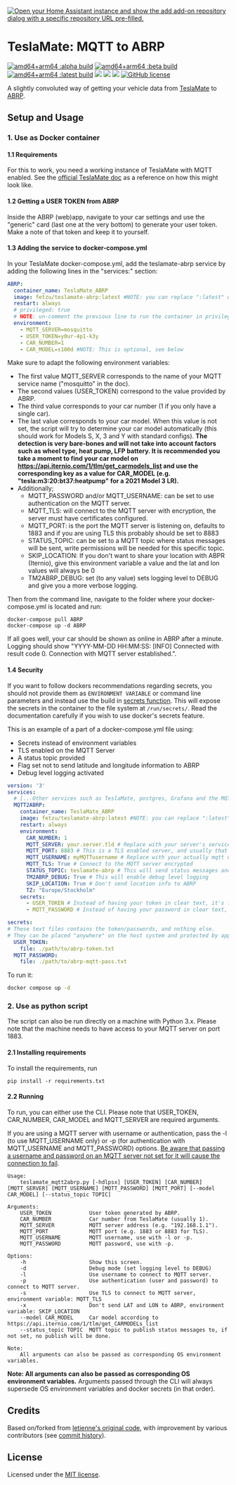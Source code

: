 [![Open your Home Assistant instance and show the add add-on repository dialog with a specific repository URL pre-filled.](https://my.home-assistant.io/badges/supervisor_add_addon_repository.svg)](https://my.home-assistant.io/redirect/supervisor_add_addon_repository/?repository_url=https%3A%2F%2Fgithub.com%2Fcraqs%2Fteslamate-abrp)

# TeslaMate: MQTT to ABRP
[![amd64+arm64 :alpha build](https://github.com/fetzu/teslamate-abrp/actions/workflows/build_alpha.yml/badge.svg)](https://github.com/fetzu/teslamate-abrp/actions/workflows/build_alpha.yml)
[![amd64+arm64 :beta build](https://github.com/fetzu/teslamate-abrp/actions/workflows/build_beta.yml/badge.svg)](https://github.com/fetzu/teslamate-abrp/actions/workflows/build_beta.yml)
[![amd64+arm64 :latest build](https://github.com/fetzu/teslamate-abrp/actions/workflows/build_latest.yml/badge.svg)](https://github.com/fetzu/teslamate-abrp/actions/workflows/build_latest.yml)
[![](https://img.shields.io/github/v/release/fetzu/teslamate-abrp)](https://github.com/fetzu/teslamate-abrp/releases/latest)
[![](https://img.shields.io/docker/image-size/fetzu/teslamate-abrp/latest)](https://hub.docker.com/r/fetzu/teslamate-abrp)
[![](https://img.shields.io/docker/pulls/fetzu/teslamate-abrp?color=%23099cec)](https://hub.docker.com/r/fetzu/teslamate-abrp)
[![GitHub license](https://img.shields.io/github/license/fetzu/teslamate-abrp)](https://github.com/fetzu/teslamate-abrp/blob/main/LICENSE)

A slightly convoluted way of getting your vehicle data from [TeslaMate](https://github.com/teslamate-org/teslamate) to [ABRP](https://abetterrouteplanner.com/).


## Setup and Usage
### 1. Use as Docker container
#### 1.1 Requirements
For this to work, you need a working instance of TeslaMate with MQTT enabled. See the [official TeslaMate doc](https://docs.teslamate.org/docs/installation/docker) as a reference on how this might look like.

#### 1.2 Getting a USER TOKEN from ABRP
Inside the ABRP (web)app, navigate to your car settings and use the "generic" card (last one at the very bottom) to generate your user token. Make a note of that token and keep it to yourself.

#### 1.3 Adding the service to docker-compose.yml
In your TeslaMate docker-compose.yml, add the teslamate-abrp service by adding the following lines in the "services:" section:
```yaml
ABRP:
  container_name: TeslaMate_ABRP
  image: fetzu/teslamate-abrp:latest #NOTE: you can replace ":latest" with either ":beta" (pre-release version) or ":alpha" for the bleeding edge version (note: bleeding edge might be very unstable or even not work at all)
  restart: always
  # privileged: true
  # NOTE: un-comment the previous line to run the container in privilege mode (necessary on RaspberryPi)
  environment:
    - MQTT_SERVER=mosquitto
    - USER_TOKEN=y0ur-4p1-k3y
    - CAR_NUMBER=1
    - CAR_MODEL=s100d #NOTE: This is optional, see below
```

Make sure to adapt the following environment variables:

- The first value MQTT_SERVER corresponds to the name of your MQTT service name ("mosquitto" in the doc).
- The second values (USER_TOKEN) correspond to the value provided by ABRP.
- The third value corresponds to your car number (1 if you only have a single car).
- The last value corresponds to your car model. When this value is not set, the script will try to determine your car model automatically (this should work for Models S, X, 3 and Y with standard configs). __The detection is very bare-bones and will not take into account factors such as wheel type, heat pump, LFP battery. It is recommended you take a moment to find your car model on https://api.iternio.com/1/tlm/get_carmodels_list and use the corresponding key as a value for CAR_MODEL (e.g. "tesla:m3:20:bt37:heatpump" for a 2021 Model 3 LR).__
- Additionally;
  - MQTT_PASSWORD and/or MQTT_USERNAME: can be set to use authentication on the MQTT server.
  - MQTT_TLS: will connect to the MQTT server with encryption, the server must have certificates configured.
  - MQTT_PORT: is the port the MQTT server is listening on, defaults to 1883 and if you are using TLS this probably should be set to 8883
  - STATUS_TOPIC: can be set to a MQTT topic where status messages will be sent, write permissions will be needed for this specific topic.
  - SKIP_LOCATION: If you don't want to share your location with ABPR (Iternio), give this environment variable a value and the lat and lon values will always be 0
  - TM2ABRP_DEBUG: set (to any value) sets logging level to DEBUG and give you a more verbose logging.


Then from the command line, navigate to the folder where your docker-compose.yml is located and run:
```
docker-compose pull ABRP
docker-compose up -d ABRP
```

If all goes well, your car should be shown as online in ABRP after a minute. Logging should show "YYYY-MM-DD HH:MM:SS: [INFO] Connected with result code 0. Connection with MQTT server established.".

#### 1.4 Security

If you want to follow dockers recommendations regarding secrets, you should not provide them as `ENVIRONMENT VARIABLE` or command line parameters and instead use the build in [secrets function](https://docs.docker.com/compose/use-secrets/). This will expose the secrets in the container to the file system at `/run/secrets/`. Read the documentation carefully if you wish to use docker's secrets feature.

This is an example of a part of a docker-compose.yml file using:

- Secrets instead of environment variables
- TLS enabled on the MQTT Server
- A status topic provided
- Flag set not to send latitude and longitude information to ABRP
- Debug level logging activated

```yaml
version: '3'
services:
  # [...Other services such as TeslaMate, postgres, Grafana and the MQTT broker go here...]
  MQTT2ABRP:
    container_name: TeslaMate_ABRP
    image: fetzu/teslamate-abrp:latest #NOTE: you can replace ":latest" with ":beta" to use the bleeding edge version, without any guarantees.
    restart: always
    environment:
      CAR_NUMBER: 1
      MQTT_SERVER: your.server.tld # Replace with your server's service name or IP address
      MQTT_PORT: 8883 # This is a TLS enabled server, and usually that is enabled on a different port than the default 1883
      MQTT_USERNAME: myMQTTusername # Replace with your actually mqtt username
      MQTT_TLS: True # Connect to the MQTT server encrypted
      STATUS_TOPIC: teslamate-abrp # This will send status messages and a copy of the ABRP data to the topic "teslamate-abrp/xxx"
      TM2ABRP_DEBUG: True # This will enable debug level logging
      SKIP_LOCATION: True # Don't send location info to ABRP
      TZ: "Europe/Stockholm"
    secrets:
      - USER_TOKEN # Instead of having your token in clear text, it's found in the file below
      - MQTT_PASSWORD # Instead of having your password in clear text, it's found in the file below

secrets:
# These text files contains the token/passwords, and nothing else.
# They can be placed "anywhere" on the host system and protected by appropriate file permissions.
  USER_TOKEN:
    file: ./path/to/abrp-token.txt
  MQTT_PASSWORD:
    file: ./path/to/abrp-mqtt-pass.txt
```

To run it:
```bash
docker compose up -d
```

### 2. Use as python script
The script can also be run directly on a machine with Python 3.x. Please note that the machine needs to have access to your MQTT server on port 1883.

#### 2.1 Installing requirements
To install the requirements, run
```
pip install -r requirements.txt
```

#### 2.2 Running

To run, you can either use the CLI. Please note that USER_TOKEN, CAR_NUMBER, CAR_MODEL and MQTT_SERVER are required arguments.

If you are using a MQTT server with username or authentication, pass the -l (to use MQTT_USERNAME only) or -p (for authentication with MQTT_USERNAME and MQTT_PASSWORD) options. [Be aware that passing a username and password on an MQTT server not set for it will cause the connection to fail](https://github.com/fetzu/teslamate-abrp/issues/25).


```
Usage:
    teslamate_mqtt2abrp.py [-hdlpsx] [USER_TOKEN] [CAR_NUMBER] [MQTT_SERVER] [MQTT_USERNAME] [MQTT_PASSWORD] [MQTT_PORT] [--model CAR_MODEL] [--status_topic TOPIC]

Arguments:
    USER_TOKEN            User token generated by ABRP.
    CAR_NUMBER            Car number from TeslaMate (usually 1).
    MQTT_SERVER           MQTT server address (e.g. "192.168.1.1").
    MQTT_PORT             MQTT port (e.g. 1883 or 8883 for TLS).
    MQTT_USERNAME         MQTT username, use with -l or -p.
    MQTT_PASSWORD         MQTT password, use with -p.

Options:
    -h                    Show this screen.
    -d                    Debug mode (set logging level to DEBUG)
    -l                    Use username to connect to MQTT server.
    -p                    Use authentication (user and password) to connect to MQTT server.
    -s                    Use TLS to connect to MQTT server, environment variable: MQTT_TLS
    -x                    Don't send LAT and LON to ABRP, environment variable: SKIP_LOCATION
    --model CAR_MODEL     Car model according to https://api.iternio.com/1/tlm/get_CARMODELs_list
    --status_topic TOPIC  MQTT topic to publish status messages to, if not set, no publish will be done.

Note:
    All arguments can also be passed as corresponding OS environment variables.
```
**Note: All arguments can also be passed as corresponding OS environment variables.** Arguments passed through the CLI will always supersede OS environment variables and docker secrets (in that order).


## Credits

Based on/forked from [letienne's original code](https://github.com/letienne/teslamate-abrp), with improvement by various contributors (see [commit history](https://github.com/fetzu/teslamate-abrp/commits/main)).


## License

Licensed under the [MIT license](https://github.com/fetzu/teslamate-abrp/blob/main/LICENSE).

